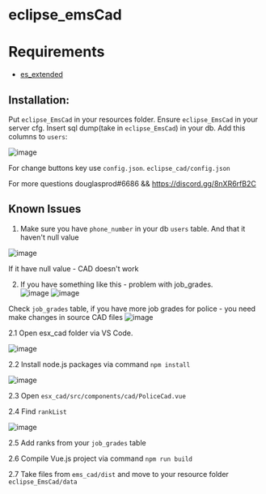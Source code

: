 # eclipse_emsCad
# Requirements
- [es_extended](https://github.com/esx-framework/es_extended/tree/v1-final)

## Installation:
Put `eclipse_EmsCad` in your resources folder.
Ensure `eclipse_EmsCad` in your server cfg.
Insert sql dump(take in `eclipse_EmsCad`) in your db.
Add this columns to `users`:

![image](https://user-images.githubusercontent.com/36680471/129520235-3e8a542d-aaa6-4e72-a8a7-88fa20ebbc6b.png)



For change buttons key use `config.json`. `eclipse_cad/config.json`



For more questions douglasprod#6686 && https://discord.gg/8nXR6rfB2C


## Known Issues

1. Make sure you have `phone_number` in your db `users` table. And that it haven't null value

![image](https://user-images.githubusercontent.com/36680471/125207137-3c9e2880-e293-11eb-9083-031448fd0e5f.png)

If it have null value - CAD doesn't work


2. If you have something like this - problem with job_grades.  
![image](https://user-images.githubusercontent.com/36680471/125207153-4f186200-e293-11eb-80f9-e5f6831411ac.png)
![image](https://user-images.githubusercontent.com/36680471/125207162-5fc8d800-e293-11eb-9fb3-5d2ada6fd417.png)

Check `job_grades` table, if you have more job grades for police - you need make changes in source CAD files
![image](https://user-images.githubusercontent.com/36680471/129520361-71aad985-a5e4-4d83-98a0-68d74a4fa4d9.png)


2.1 Open esx_cad folder via VS Code. 

![image](https://user-images.githubusercontent.com/36680471/125207263-ee3d5980-e293-11eb-8901-782b2ddf4ce5.png)

2.2 Install node.js packages via command `npm install`

![image](https://user-images.githubusercontent.com/36680471/125207279-07dea100-e294-11eb-9b7e-88cd547ef36b.png)


2.3 Open `esx_cad/src/components/cad/PoliceCad.vue` 

2.4 Find `rankList`

![image](https://user-images.githubusercontent.com/36680471/129520405-8a6272ce-0016-4080-b467-0e1e5c0a4b4a.png)

2.5 Add ranks from your `job_grades` table

2.6 Compile Vue.js project via command `npm run build`

2.7 Take files from `ems_cad/dist` and move to your resource folder `eclipse_EmsCad/data`










